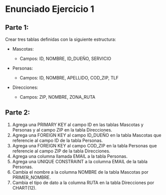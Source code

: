 # **Enunciado Ejercicio 1**

## Parte 1:

Crear tres tablas definidas con la siguiente estructura:

* Mascotas:
    * Campos: ID, NOMBRE, ID_DUEÑO, SERVICIO
* Personas:
	* Campos: ID, NOMBRE, APELLIDO, COD_ZIP, TLF

* Direcciones:
	* Campos: ZIP, NOMBRE, ZONA_RUTA
	
## Parte 2:

1) Agrega una PRIMARY KEY al campo ID en las tablas Mascotas y Personas y al campo ZIP en la tabla Direcciones.
2) Agrega una FOREIGN KEY al campo ID_DUEÑO en la tabla Mascotas que referencie al campo ID de la tabla Personas.
3) Agrega una FOREIGN KEY al campo COD_ZIP en la tabla Personas que referencie al campo ZIP de la tabla Direcciones.
4) Agrega una columna llamada EMAIL a la tabla Personas.
5) Agrega una UNIQUE CONSTRAINT a la columna EMAIL de la tabla Personas.
6) Cambia el nombre a la columna NOMBRE de la tabla Mascotas por PRIMER_NOMBRE.
7) Cambia el tipo de dato a la columna RUTA en la tabla Direcciones por CHART(12).